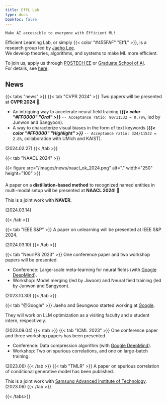 ```yaml
---
title: EffL Lab
type: docs
bookToc: false
---
```


<style>
	.updown {
    	border: 10px solid white;
        width: 0.1px;
        height: 150px;
    }
</style>

`Make AI accessible to everyone with Efficient ML!`

Efficient Learning Lab, or simply {{< color "#455FAF" "EffL" >}}, is a research group led by [Jaeho Lee](https://jaeho-lee.github.io).  
We develop theories, algorithms, and systems to make ML more efficient.

To join us, apply us through [POSTECH EE](https://ee.postech.ac.kr) or [Graduate School of AI](https://ai.postech.ac.kr).  
For details, see [here](/docs/how-to-join/graduate/).

## **News**

{{< tabs "news" >}}
{{< tab "CVPR 2024" >}}
Two papers will be presented at **CVPR 2024** 🎊.
- An intriguing way to accelerate neural field training (***{{< color "#FF0000" "Oral" >}}*** `-- Acceptance ratio: 90/11532 = 0.78%`, led by Junwon and Sangyoon).
- A way to characterize visual biases in the form of text keywords (***{{< color "#FF0000" "Highlight" >}}*** `-- Acceptance ratio: 324/11532 = 2.8%`, collaboration with UMich and KAIST).

(2024.02.27)
{{< /tab >}}

{{< tab "NAACL 2024" >}}

<div style= "float: left; margin-right: 20px; margin-bottom: 20px;">
{{< figure src="/images/news/naacl_ok_2024.png" alt="." width="250" height="100" >}} 
</div>
 
 

A paper on a **distillation-based method** to recognized named entities in multi-modal setup will be presented at **NAACL 2024**! 🎊

This is a joint work with **NAVER**.

(2024.03.14)

{{< /tab >}}

{{< tab "IEEE S&P" >}}
A paper on unlearning will be presented at IEEE S&P 2024.

(2024.03.10)
{{< /tab >}}


{{< tab "NeurIPS 2023" >}}
One conference paper and two workshop papers will be presented.
- Conference: Large-scale meta-learning for neural fields (with [Google DeepMind](https://www.deepmind.com)).
- Workshop: Model merging (led by Jiwoon) and Neural field training (led by Junwon and Sangyoon).

(2023.10.30)
{{< /tab >}}

{{< tab "@Google" >}}
Jaeho and Seungwoo started working at [Google](research.google).

They will work on LLM optimization as a visiting faculty and a student intern, respectively.

(2023.09.04)
{{< /tab >}}
{{< tab "ICML 2023" >}}
One conference paper and three workshop papers has been presented.  
- Conference: Data compression algorithm (with [Google DeepMind](https://www.deepmind.com)).  
- Workshop: Two on spurious correlations, and one on large-batch training.  

(2023.06)
{{< /tab >}}
{{< tab "TMLR" >}}
A paper on spurious correlation of conditional generative model has been published.

This is a joint work with [Samsung Advanced Institute of Technology](https://www.sait.samsung.co.kr/).  
(2023.06)
{{< /tab >}}

{{< /tabs>}}
